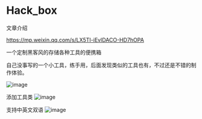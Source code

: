 # Hack_box

文章介绍

https://mp.weixin.qq.com/s/LX5TI-iEvlDACO-HD7hOPA

一个定制黑客风的存储各种工具的便携箱

自己没事写的一个小工具，练手用，后面发现类似的工具也有，不过还是不错的制作体验。

![image](https://github.com/user-attachments/assets/b59d0445-4c8c-4600-bf07-db89f9d0b53b)

添加工具类
![image](https://github.com/user-attachments/assets/a98dbb34-a645-4ff1-95dd-95de9abe7a97)


支持中英文双语
![image](https://github.com/user-attachments/assets/aa4ea6f8-4ab8-40f0-97b0-eb2d25c6f261)
